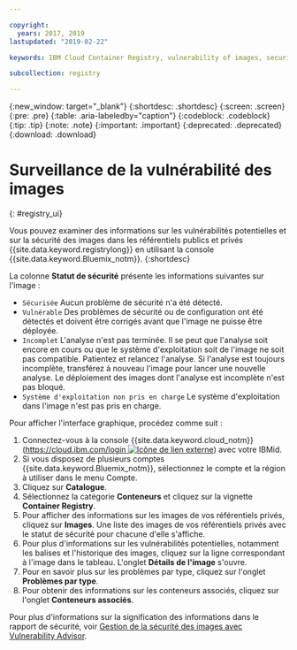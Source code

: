```yaml
---

copyright:
  years: 2017, 2019
lastupdated: "2019-02-22"

keywords: IBM Cloud Container Registry, vulnerability of images, security of images, security issues

subcollection: registry

---
```


{:new_window: target="_blank"}
{:shortdesc: .shortdesc}
{:screen: .screen}
{:pre: .pre}
{:table: .aria-labeledby="caption"}
{:codeblock: .codeblock}
{:tip: .tip}
{:note: .note}
{:important: .important}
{:deprecated: .deprecated}
{:download: .download}

# Surveillance de la vulnérabilité des images
{: #registry_ui}

Vous pouvez examiner des informations sur les vulnérabilités potentielles et sur la sécurité des images dans les référentiels publics et privés {{site.data.keyword.registrylong}} en utilisant la console {{site.data.keyword.Bluemix_notm}}.
{:shortdesc}

La colonne **Statut de sécurité** présente les informations suivantes sur l'image :

- `Sécurisée` Aucun problème de sécurité n'a été détecté.
- `Vulnérable` Des problèmes de sécurité ou de configuration ont été détectés et doivent être corrigés avant que l'image ne puisse être déployée.
- `Incomplet` L'analyse n'est pas terminée. Il se peut que l'analyse soit encore en cours ou que le système d'exploitation soit de l'image ne soit pas compatible. Patientez et relancez l'analyse. Si l'analyse est toujours incomplète, transférez à nouveau l'image pour lancer une nouvelle analyse. Le déploiement
des images dont l'analyse est incomplète n'est pas bloqué.
- `Système d'exploitation non pris en charge` Le système d'exploitation dans l'image n'est pas pris en charge.

Pour afficher l'interface graphique, procédez comme suit :

1. Connectez-vous à la console {{site.data.keyword.cloud_notm}} ([https://cloud.ibm.com/login ![Icône de lien externe](../../icons/launch-glyph.svg "Icône de lien externe")](https://cloud.ibm.com/login)) avec votre IBMid.
2. Si vous disposez de plusieurs comptes {{site.data.keyword.Bluemix_notm}}, sélectionnez le compte et la région à utiliser dans le menu Compte.
3. Cliquez sur **Catalogue**.
4. Sélectionnez la catégorie **Conteneurs** et cliquez sur la vignette **Container Registry**.
5. Pour afficher des informations sur les images de vos référentiels privés, cliquez sur **Images**. Une liste des images de vos référentiels privés avec le statut de sécurité pour chacune d'elle s'affiche.
6. Pour plus d'informations sur les vulnérabilités potentielles, notamment les balises et l'historique des images, cliquez sur la ligne correspondant à l'image dans le tableau. L'onglet **Détails de l'image** s'ouvre.
7. Pour en savoir plus sur les problèmes par type, cliquez sur l'onglet **Problèmes par type**.
8. Pour obtenir des informations sur les conteneurs associés, cliquez sur l'onglet **Conteneurs associés**.

Pour plus d'informations sur la signification des informations dans le rapport de sécurité, voir [Gestion de la sécurité des images avec Vulnerability Advisor](/docs/services/va?topic=va-va_index).
